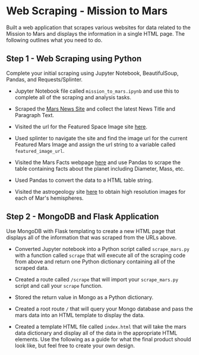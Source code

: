 # Web Scraping - Mission to Mars

Built a web application that scrapes various websites for data related to the Mission to Mars and displays the information in a single HTML page. The following outlines what you need to do.

## Step 1 - Web Scraping using Python

Complete your initial scraping using Jupyter Notebook, BeautifulSoup, Pandas, and Requests/Splinter.

* Jupyter Notebook file called `mission_to_mars.ipynb` and use this to complete all of the scraping and analysis tasks. 

* Scraped the [Mars News Site](https://redplanetscience.com/) and collect the latest News Title and Paragraph Text. 

* Visited the url for the Featured Space Image site [here](https://spaceimages-mars.com).

* Used splinter to navigate the site and find the image url for the current Featured Mars Image and assign the url string to a variable called `featured_image_url`.

* Visited the Mars Facts webpage [here](https://galaxyfacts-mars.com) and use Pandas to scrape the table containing facts about the planet including Diameter, Mass, etc.

* Used Pandas to convert the data to a HTML table string.

* Visited the astrogeology site [here](https://marshemispheres.com/) to obtain high resolution images for each of Mar's hemispheres.


## Step 2 - MongoDB and Flask Application

Use MongoDB with Flask templating to create a new HTML page that displays all of the information that was scraped from the URLs above.

* Converted Jupyter notebook into a Python script called `scrape_mars.py` with a function called `scrape` that will execute all of the scraping code from above and return one Python dictionary containing all of the scraped data.

* Created a route called `/scrape` that will import your `scrape_mars.py` script and call your `scrape` function.

* Stored the return value in Mongo as a Python dictionary.

* Created a root route `/` that will query your Mongo database and pass the mars data into an HTML template to display the data.

* Created a template HTML file called `index.html` that will take the mars data dictionary and display all of the data in the appropriate HTML elements. Use the following as a guide for what the final product should look like, but feel free to create your own design.

